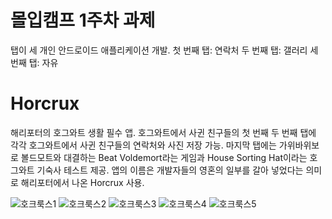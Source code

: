 # 몰입캠프 1주차 과제
탭이 세 개인 안드로이드 애플리케이션 개발.
첫 번째 탭: 연락처 
두 번째 탭: 갤러리
세 번째 탭: 자유

# Horcrux
해리포터의 호그와트 생활 필수 앱. 
호그와트에서 사귄 친구들의 첫 번째 두 번째 탭에 각각 호그와트에서 사귄 친구들의 연락처와 사진 저장 가능.
마지막 탭에는 가위바위보로 볼드모트와 대결하는 Beat Voldemort라는 게임과 House Sorting Hat이라는 호그와트 기숙사 테스트 제공.
앱의 이름은 개발자들의 영혼의 일부를 갈아 넣었다는 의미로 해리포터에서 나온 Horcrux 사용.



![호크룩스1](https://user-images.githubusercontent.com/35211277/230772261-daf1c026-e197-46ed-93f1-e1ea90cf1402.jpg)
![호크룩스2](https://user-images.githubusercontent.com/35211277/230772269-61a36275-0fe3-4b56-8bdc-2e0a20bce425.jpg)
![호크룩스3](https://user-images.githubusercontent.com/35211277/230772495-186aba34-71a9-475e-bf4b-965edc8f4852.jpg)
![호크룩스4](https://user-images.githubusercontent.com/35211277/230772497-61a5a36d-73fb-453a-a7f8-9dbe2189e673.jpg)
![호크룩스5](https://user-images.githubusercontent.com/35211277/230772501-1689c926-d2d5-4654-bd07-b547d5d18d5b.jpg)
